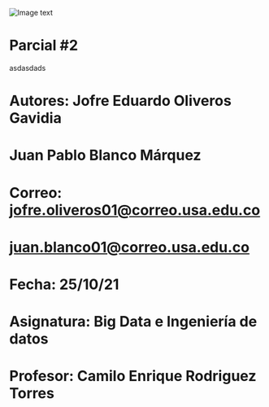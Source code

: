 ![Image text](https://www.usergioarboleda.edu.co/wp-content/uploads/ultimatum/imagens/logo-mobile-UniversidadSergioArboleda.png)
# Parcial #2
asdasdads
# **Autores:** Jofre Eduardo Oliveros Gavidia
#              Juan Pablo Blanco Márquez
# **Correo:**   jofre.oliveros01@correo.usa.edu.co
#               juan.blanco01@correo.usa.edu.co
# **Fecha:** 25/10/21
# **Asignatura:** Big Data e Ingeniería de datos
# **Profesor:** Camilo Enrique Rodriguez Torres

